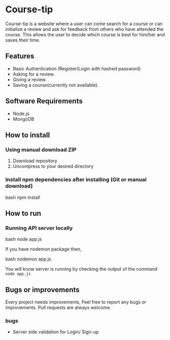 # Course-tip
Course-tip is a website where a user can come search for a course or can initialize a review and ask for feedback from others who have attended the course. This allows the user to decide which course is best for him/her and saves their time.

## Features

- Basic Authentication (Register/Login with hashed password)
- Asking for a review.
- Giving a review.
- Saving a course(currently not available).

## Software Requirements

- Node.js
- MongoDB

## How to install

### Using manual download ZIP

1.  Download repository
2.  Uncompress to your desired directory

### Install npm dependencies after installing (Git or manual download)

bash
npm install


## How to run

### Running API server locally

bash
node app.js

If you have nodemon package then,

bash
nodemon app.js


You will know server is running by checking the output of the command `node app.js`


## Bugs or improvements

Every project needs improvements, Feel free to report any bugs or improvements. Pull requests are always welcome.

### bugs
- Server side validation for Login/ Sign-up
